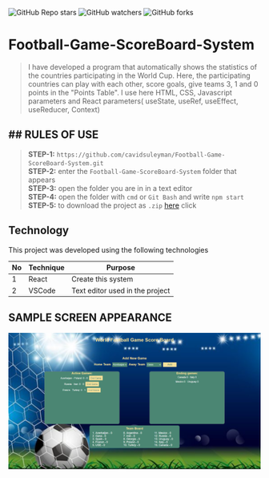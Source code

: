 ![GitHub Repo stars](https://img.shields.io/github/stars/cavidsuleyman/Football-Game-ScoreBoard-System?style=for-the-badge)
![GitHub watchers](https://img.shields.io/github/watchers/cavidsuleyman/Football-Game-ScoreBoard-System?style=for-the-badge)
![GitHub forks](https://img.shields.io/github/forks/cavidsuleyman/Football-Game-ScoreBoard-System?style=for-the-badge)

# Football-Game-ScoreBoard-System

>I have developed a program that automatically shows the statistics of the countries participating in the World Cup. Here, the participating countries can play with each other, score goals, give teams 3, 1 and 0 points in the "Points Table".
>I use here HTML, CSS, Javascript parameters and React parameters( useState, useRef, useEffect, useReducer, Context)

## ## RULES OF USE

> **STEP-1:** `https://github.com/cavidsuleyman/Football-Game-ScoreBoard-System.git` <br/>
> **STEP-2:**  enter the `Football-Game-ScoreBoard-System` folder that appears <br/>
> **STEP-3:**  open the folder you are in in a text editor <br/>
> **STEP-4:**  open the folder with `cmd` or `Git Bash` and write `npm start` <br/>
> **STEP-5:**  to download the project as `.zip`  [here](https://github.com/cavidsuleyman/Football-Game-ScoreBoard-System/archive/refs/heads/master.zip) click <br/>


## Technology

This project was developed using the following technologies

| No | Technique | Purpose |
| - | ---------- | --------------------- |
| 1 | React | Create this system |
| 2 | VSCode | Text editor used in the project |


## SAMPLE SCREEN APPEARANCE

![There was a screenshot here](./screen-1.1.PNG)


 
